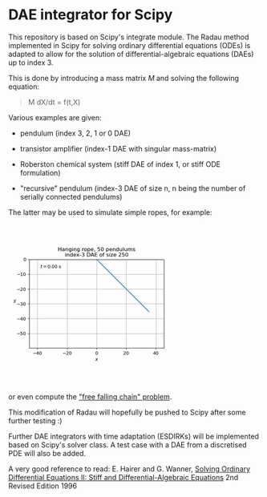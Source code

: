 # DAE integrator for Scipy

This repository is based on Scipy's integrate module. The Radau method implemented in Scipy for solving ordinary differential equations (ODEs) is adapted to allow for the solution of differential-algebraic equations (DAEs) up to index 3.

This is done by introducing a mass matrix *M* and solving the following equation:
> M dX/dt = f(t,X)

Various examples are given:

- pendulum (index 3, 2, 1 or 0 DAE)

- transistor amplifier (index-1 DAE with singular mass-matrix)

- Roberston chemical system (stiff DAE of index 1, or stiff ODE formulation)

- "recursive" pendulum (index-3 DAE of size n, n being the number of serially connected pendulums)

The latter may be used to simulate simple ropes, for example:

![Hanging rope index-3 DAE animated](https://raw.githubusercontent.com/laurent90git/DAE-Scipy/main/docs/hanging_rope.gif "Hanging rope index-3 DAE")


or even compute the ["free falling chain" problem](https://www.youtube.com/watch?v=VESQ7IXPlQw "free falling chain problem").

This modification of Radau will hopefully be pushed to Scipy after some further testing :)

Further DAE integrators with time adaptation (ESDIRKs) will be implemented based on Scipy's solver class. A test case with a DAE from a discretised PDE will also be added.

A very good reference to read:
E. Hairer and G. Wanner, [Solving Ordinary Differential Equations II: Stiff and Differential-Algebraic Equations](https://www.springer.com/gp/book/9783540604525) 2nd Revised Edition 1996
